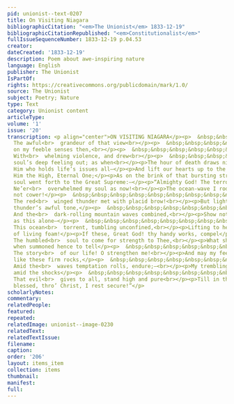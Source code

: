 ```yaml
---
pid: unionist--text-0207
title: On Visiting Niagara
bibliographicCitation: "<em>The Unionist</em> 1833-12-19"
bibliographicCitationRepublished: "<em>Constitutionalist</em>"
fullIssueSequenceNumber: 1833-12-19 p.04.53
creator: 
dateCreated: '1833-12-19'
description: Poem about awe-inspiring nature
language: English
publisher: The Unionist
IsPartOf: 
rights: https://creativecommons.org/publicdomain/mark/1.0/
source: The Unionist
subject: Poetry; Nature
type: Text
category: Unionist content
articleType: 
volume: '1'
issue: '20'
transcription: <p align="center">ON VISITING NIAGARA</p><p>  &nbsp;&nbsp;&nbsp;&nbsp;&nbsp;&nbsp;&nbsp;&nbsp;&nbsp;&nbsp;&nbsp;
  The awful<br>  grandeur of that view<br></p><p>  &nbsp;&nbsp;&nbsp;&nbsp;&nbsp;&nbsp;&nbsp;&nbsp;&nbsp;&nbsp;&nbsp;&nbsp;&nbsp;&nbsp;&nbsp;&nbsp;&nbsp;&nbsp;&nbsp;&nbsp;&nbsp;&nbsp;&nbsp;<br>  Burst
  on my feeble senses then,<br></p><p>  &nbsp;&nbsp;&nbsp;&nbsp;&nbsp;&nbsp;&nbsp;&nbsp;&nbsp;&nbsp;&nbsp;
  With<br>  whelming violence, and drew<br></p><p>  &nbsp;&nbsp;&nbsp;&nbsp;&nbsp;&nbsp;&nbsp;&nbsp;&nbsp;&nbsp;&nbsp;&nbsp;&nbsp;&nbsp;&nbsp;&nbsp;&nbsp;&nbsp;&nbsp;&nbsp;&nbsp;&nbsp;&nbsp;<br>  The
  soul’s deep feeling out; as when<br></p><p>The hour of death draws nigh, we call</p><p>On
  Him who holds life’s issues all—</p><p>And lift our hearts up to the throne</p><p>Of
  Him the High, Eternal One;</p><p>As on the brink of that bursting stream</p><p>My
  soul went forth to the Great Supreme:—</p><p>“Almighty God! The terrors of thy power</p><p>  &nbsp;&nbsp;&nbsp;&nbsp;&nbsp;&nbsp;&nbsp;&nbsp;&nbsp;&nbsp;&nbsp;
  Ne’er<br>  overwhelmed my soul as now!<br></p><p>The ocean-wave I rode, and did
  not cower!</p><p>  &nbsp;&nbsp;&nbsp;&nbsp;&nbsp;&nbsp;&nbsp;&nbsp;&nbsp;&nbsp;&nbsp;
  The red<br>  winged thunder met with placid brow!<br></p><p>But lightning’s glare—the
  thunder’s awful tone,</p><p>  &nbsp;&nbsp;&nbsp;&nbsp;&nbsp;&nbsp;&nbsp;&nbsp;&nbsp;&nbsp;&nbsp;
  And the<br>  dark-rolling mountain waves combined,<br></p><p>Show not thy majesty
  as this alone—</p><p>  &nbsp;&nbsp;&nbsp;&nbsp;&nbsp;&nbsp;&nbsp;&nbsp;&nbsp;&nbsp;&nbsp;
  This ocean<br>  torrent, tumbling unconfined,<br></p><p>Lifting to heaven its cloud
  of living foam!</p><p>If these, Great God! thy handy works, compel</p><p>  &nbsp;&nbsp;&nbsp;&nbsp;&nbsp;&nbsp;&nbsp;&nbsp;&nbsp;&nbsp;&nbsp;
  The humbled<br>  soul to come for strength to Thee,<br></p><p>What shall we need,
  when summoned hence to tell</p><p>  &nbsp;&nbsp;&nbsp;&nbsp;&nbsp;&nbsp;&nbsp;&nbsp;&nbsp;&nbsp;&nbsp;
  The story<br>  of our life! O strengthen me!<br></p><p>And may my feeble faith,
  like these firm rocks,</p><p>  &nbsp;&nbsp;&nbsp;&nbsp;&nbsp;&nbsp;&nbsp;&nbsp;&nbsp;&nbsp;&nbsp;
  Amid the<br>  waves temptation rolls, endure;—<br></p><p>My trembling virtue, strong
  amid the shocks</p><p>  &nbsp;&nbsp;&nbsp;&nbsp;&nbsp;&nbsp;&nbsp;&nbsp;&nbsp;&nbsp;&nbsp;
  That evil<br>  gives to all, stand high and pure<br></p><p>Till in thy presence,
  blessed, thro’ Christ, I rest secure!”</p>
scholarlyNotes: 
commentary: 
relatedPeople: 
featured: 
repeated: 
relatedImage: unionist--image-0230
relatedText: 
relatedTextIssue: 
filename: 
caption: 
order: '206'
layout: items_item
collection: items
thumbnail: 
manifest: 
full: 
---
```

